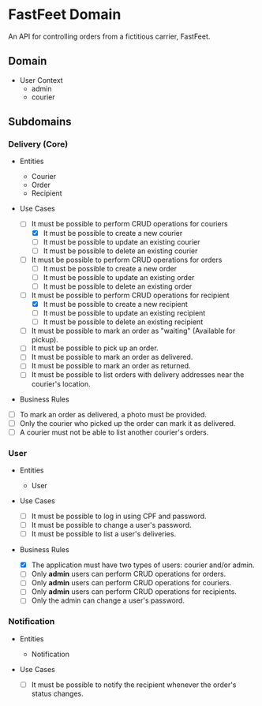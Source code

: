 # FastFeet Domain

An API for controlling orders from a fictitious carrier, FastFeet.

## Domain

- User Context
  - admin
  - courier

## Subdomains

### Delivery (Core)

- Entities
  - Courier
  - Order
  - Recipient

- Use Cases
  - [ ] It must be possible to perform CRUD operations for couriers
    - [x] It must be possible to create a new courier
    - [ ] It must be possible to update an existing courier
    - [ ] It must be possible to delete an existing courier
  - [ ] It must be possible to perform CRUD operations for orders
    - [ ] It must be possible to create a new order
    - [ ] It must be possible to update an existing order
    - [ ] It must be possible to delete an existing order
  - [ ] It must be possible to perform CRUD operations for recipient
    - [x] It must be possible to create a new recipient
    - [ ] It must be possible to update an existing recipient
    - [ ] It must be possible to delete an existing recipient
  
  - [ ] It must be possible to mark an order as "waiting" (Available for pickup).
  - [ ] It must be possible to pick up an order.
  - [ ] It must be possible to mark an order as delivered.
  - [ ] It must be possible to mark an order as returned.
  - [ ] It must be possible to list orders with delivery addresses near the courier's location.

- Business Rules
 - [ ] To mark an order as delivered, a photo must be provided.
 - [ ] Only the courier who picked up the order can mark it as delivered.
 - [ ] A courier must not be able to list another courier's orders.

### User

- Entities
  - User

- Use Cases
  - [ ] It must be possible to log in using CPF and password.
  - [ ] It must be possible to change a user's password.
  - [ ] It must be possible to list a user's deliveries.

- Business Rules
  - [x] The application must have two types of users: courier and/or admin. 
  - [ ] Only **admin** users can perform CRUD operations for orders. 
  - [ ] Only **admin** users can perform CRUD operations for couriers. 
  - [ ] Only **admin** users can perform CRUD operations for recipients.
  - [ ] Only the admin can change a user's password.

### Notification

- Entities
  - Notification

- Use Cases
  - [ ] It must be possible to notify the recipient whenever the order's status changes.


